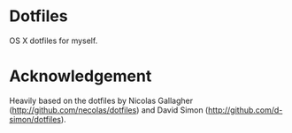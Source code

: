 # Dotfiles 

OS X dotfiles for myself.

# Acknowledgement

Heavily based on the dotfiles by Nicolas Gallagher (<http://github.com/necolas/dotfiles>) and David Simon (<http://github.com/d-simon/dotfiles>).